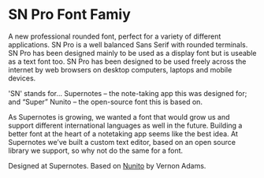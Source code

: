 # SN Pro Font Famiy

A new professional rounded font, perfect for a variety of different applications. SN Pro is a well balanced Sans Serif with rounded terminals. SN Pro has been designed mainly to be used as a display font but is useable as a text font too. SN Pro has been designed to be used freely across the internet by web browsers on desktop computers, laptops and mobile devices.

'SN' stands for... Supernotes – the note-taking app this was designed for; and “Super” Nunito – the open-source font this is based on.

As Supernotes is growing, we wanted a font that would grow us and support different international languages as well in the future. Building a better font at the heart of a notetaking app seems like the best idea. At Supernotes we’ve built a custom text editor, based on an open source library we support, so why not do the same for a font.

Designed at Supernotes. Based on [Nunito](https://github.com/googlefonts/nunito) by Vernon Adams. 
